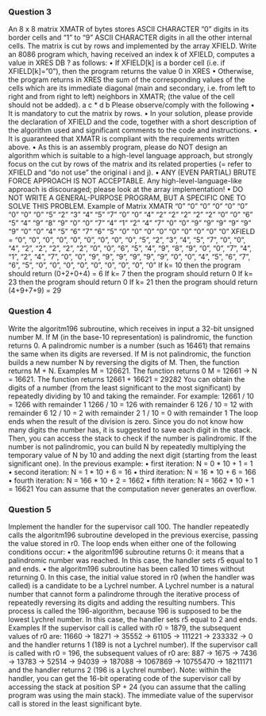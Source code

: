 ### Question 3
An 8 x 8 matrix XMATR of bytes stores ASCII CHARACTER “0” digits in its border cells and “1” to “9” ASCII CHARACTER digits in all the other internal cells.
The matrix is cut by rows and implemented by the array XFIELD. Write an 8086 program which, having received an index k of XFIELD, computes a value in XRES DB ? as follows:
    • If XFIELD[k] is a border cell (i.e. if XFIELD[k]=”0”), then the program returns the value 0 in XRES
    • Otherwise, the program returns in XRES the sum of the corresponding values
    of the cells which are its immediate diagonal (main and secondary, i.e. from left to right and from right to left) neighbors in XMATR; (the value of the cell should not be added).
a       c
    *
d       b
Please observe/comply with the following
    • It is mandatory to cut the matrix by rows.
    • In your solution, please provide the declaration of XFIELD and the code, together with a short description of the algorithm used and significant comments to the code and instructions.
    • It is guaranteed that XMATR is compliant with the requirements written above.
    • As this is an assembly program, please do NOT design an algorithm which is suitable to a high-level language approach,
    but strongly focus on the cut by rows of the matrix and its related properties (= refer to XFIELD and “do not use” the original i and j).
    • ANY (EVEN PARTIAL) BRUTE FORCE APPROACH IS NOT ACCEPTABLE. Any high-level-language-like approach is discouraged; please look at the array implementation!
    • DO NOT WRITE A GENERAL-PURPOSE PROGRAM, BUT A SPECIFIC ONE TO SOLVE  THIS PROBLEM.
Example of Matrix XMATR
“0”	“0”	“0”	“0”	“0”	“0”	“0”	“0”
“0”	“5”	“2”	“3”	“4”	“5”	“7”	“0”
“0”	“4”	“2”	“2”	“2”	“2”	“2”	“0”
“0”	“6”	“5”	“4”	“9”	“8”	“9”	“0”
“0”	“7”	“4”	“1”	“2”	“4”	“7”	“0”
“0”	“9”	“9”	“9”	“9”	“9”	“9”	“0”
“0”	“4”	“5”	“6”	“7”	“6”	“5”	“0”
“0”	“0”	“0”	“0”	“0”	“0”	“0”	“0”
XFIELD = “0”, “0”, “0”, “0”, “0”, “0”, “0”, “0”, “0”, “5”, “2”, “3”, “4”, “5”, “7”, “0”, “0”, “4”, “2”, “2”, “2”, “2”, “2”, “0”, “0”,
“6”, “5”, “4”, “9”, “8”, “9”, “0”, “0”, “7”, “4”, “1”, “2”, “4”, “7”, “0”, “0”, “9”, “9”, “9”, “9”, “9”, “9”, “0”, “0”, “4”, “5”, “6”, “7”, “6”, “5”, “0”, “0”, “0”, “0”, “0”, “0”, “0”, “0”, “0”
If k= 10 then the program should return (0+2+0+4) = 6
If k= 7 then the program should return 0
If k= 23 then the program should return 0
If k= 21 then the program should return (4+9+7+9) = 29

### Question 4
Write the algoritm196 subroutine, which receives in input a 32-bit unsigned number M. If M (in the base-10 representation) is palindromic,
the function returns 0. A palindromic number is a number (such as 16461) that remains the same when its digits are reversed.
If M is not palindromic, the function builds a new number N by reversing the digits of M. Then, the function returns M + N.
Examples
M = 126621. The function returns 0
M = 12661 -> N = 16621. The function returns 12661 + 16621 = 29282
You can obtain the digits of a number (from the least significant to the most significant) by repeatedly dividing by 10 and taking the remainder. For example:
12661 / 10 = 1266 with remainder 1
1266 / 10 = 126 with remainder 6
126 / 10 = 12 with remainder 6
12 / 10 = 2 with remainder 2
1 / 10 = 0 with remainder 1
The loop ends when the result of the division is zero.
Since you do not know how many digits the number has, it is suggested to save each digit in the stack.
Then, you can access the stack to check if the number is palindromic. If the number is not palindromic,
you can build N by repeatedly multiplying the temporary value of N by 10 and adding the next digit (starting from the least significant one). In the previous example:
    • first iteration: N = 0 * 10 + 1 = 1
    • second iteration: N = 1 * 10 + 6 = 16
    • third iteration: N = 16 * 10 + 6 = 166
    • fourth iteration: N = 166 * 10 + 2 = 1662
    • fifth iteration: N = 1662 * 10 + 1 = 16621
You can assume that the computation never generates an overflow.

### Question 5
Implement the handler for the supervisor call 100.
The handler repeatedly calls the algoritm196 subroutine developed in the previous exercise, passing the value stored in r0. The loop ends when either one of the following conditions occur:
    • the algoritm196 subroutine returns 0: it means that a palindromic number was reached. In this case, the handler sets r5 equal to 1 and ends.
    • the algoritm196 subroutine has been called 10 times without returning 0. In this case, the initial value stored in r0 (when the handler was called) is a candidate to be a Lychrel number.
    A Lychrel number is a natural number that cannot form a palindrome through the iterative process of repeatedly reversing its digits and adding the resulting numbers.
    This process is called the 196-algorithm, because 196 is supposed to be the lowest Lychrel number. In this case, the handler sets r5 equal to 2 and ends.
Examples
If the supervisor call is called with r0 = 1879, the subsequent values of r0 are: 11660 -> 18271 -> 35552 -> 61105 -> 111221 -> 233332 -> 0 and the handler returns 1 (189 is not a Lychrel number).
If the supervisor call is called with r0 = 196, the subsequent values of r0 are: 887 -> 1675 -> 7436 -> 13783 -> 52514 -> 94039 -> 187088 -> 1067869 -> 10755470 -> 18211171 and the handler returns 2 (196 is a Lychrel number).
Note: within the handler, you can get the 16-bit operating code of the supervisor call by accessing the stack at position SP + 24 (you can assume that the calling program was using the main stack). The immediate value of the supervisor call is stored in the least significant byte.
